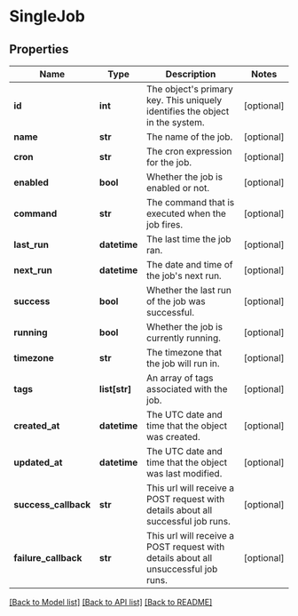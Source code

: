 # SingleJob

## Properties
Name | Type | Description | Notes
------------ | ------------- | ------------- | -------------
**id** | **int** | The object&#39;s primary key. This uniquely identifies the object in the system. | [optional] 
**name** | **str** | The name of the job. | [optional] 
**cron** | **str** | The cron expression for the job. | [optional] 
**enabled** | **bool** | Whether the job is enabled or not. | [optional] 
**command** | **str** | The command that is executed when the job fires. | [optional] 
**last_run** | **datetime** | The last time the job ran. | [optional] 
**next_run** | **datetime** | The date and time of the job&#39;s next run. | [optional] 
**success** | **bool** | Whether the last run of the job was successful. | [optional] 
**running** | **bool** | Whether the job is currently running. | [optional] 
**timezone** | **str** | The timezone that the job will run in. | [optional] 
**tags** | **list[str]** | An array of tags associated with the job. | [optional] 
**created_at** | **datetime** | The UTC date and time that the object was created. | [optional] 
**updated_at** | **datetime** | The UTC date and time that the object was last modified. | [optional] 
**success_callback** | **str** | This url will receive a POST request with details about all successful job runs. | [optional] 
**failure_callback** | **str** | This url will receive a POST request with details about all unsuccessful job runs. | [optional] 

[[Back to Model list]](../README.md#documentation-for-models) [[Back to API list]](../README.md#documentation-for-api-endpoints) [[Back to README]](../README.md)


